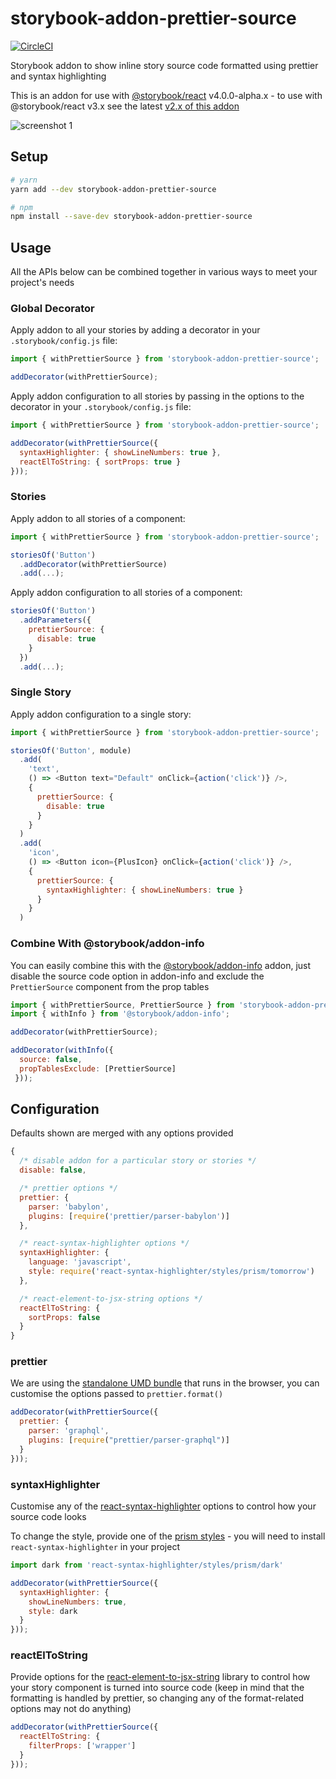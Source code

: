 # storybook-addon-prettier-source

[![CircleCI](https://img.shields.io/circleci/project/github/chinchiheather/storybook-addon-prettier-source.svg)](https://circleci.com/gh/chinchiheather/storybook-addon-prettier-source/tree/master)

Storybook addon to show inline story source code formatted using prettier and syntax highlighting

This is an addon for use with [@storybook/react](https://github.com/storybooks/storybook/tree/master/app/react) v4.0.0-alpha.x - to use with @storybook/react v3.x see the latest [v2.x of this addon](https://github.com/chinchiheather/storybook-addon-prettier-source/tree/master)

![screenshot 1](https://chinchiheather.github.io/storybook-addon-prettier-source/img/screenshot-1.png)

## Setup
```bash
# yarn
yarn add --dev storybook-addon-prettier-source

# npm
npm install --save-dev storybook-addon-prettier-source
```

## Usage

All the APIs below can be combined together in various ways to meet your project's needs

### Global Decorator
Apply addon to all your stories by adding a decorator in your `.storybook/config.js` file:

```javascript
import { withPrettierSource } from 'storybook-addon-prettier-source';

addDecorator(withPrettierSource);
```

Apply addon configuration to all stories by passing in the options to the decorator in your `.storybook/config.js` file:

```javascript
import { withPrettierSource } from 'storybook-addon-prettier-source';

addDecorator(withPrettierSource({
  syntaxHighlighter: { showLineNumbers: true },
  reactElToString: { sortProps: true }
}));
```

### Stories
Apply addon to all stories of a component:

```javascript
import { withPrettierSource } from 'storybook-addon-prettier-source';

storiesOf('Button')
  .addDecorator(withPrettierSource)
  .add(...);
```

Apply addon configuration to all stories of a component:

```javascript
storiesOf('Button')
  .addParameters({
    prettierSource: {
      disable: true
    }
  })
  .add(...);
```

### Single Story
Apply addon configuration to a single story:

```javascript
import { withPrettierSource } from 'storybook-addon-prettier-source';

storiesOf('Button', module)
  .add(
    'text',
    () => <Button text="Default" onClick={action('click')} />,
    {
      prettierSource: {
        disable: true
      }
    }
  )
  .add(
    'icon',
    () => <Button icon={PlusIcon} onClick={action('click')} />,
    {
      prettierSource: {
        syntaxHighlighter: { showLineNumbers: true }
      }
    }
  )
```

### Combine With @storybook/addon-info
You can easily combine this with the [@storybook/addon-info](https://github.com/storybooks/storybook/tree/master/addons/info) addon, just disable the source code option in addon-info and exclude the `PrettierSource` component from the prop tables

```javascript
import { withPrettierSource, PrettierSource } from 'storybook-addon-prettier-source';
import { withInfo } from '@storybook/addon-info';

addDecorator(withPrettierSource);

addDecorator(withInfo({
  source: false,
  propTablesExclude: [PrettierSource]
 }));
```

## Configuration

Defaults shown are merged with any options provided

```javascript
{
  /* disable addon for a particular story or stories */
  disable: false,

  /* prettier options */
  prettier: {
    parser: 'babylon',
    plugins: [require('prettier/parser-babylon')]
  },

  /* react-syntax-highlighter options */
  syntaxHighlighter: {
    language: 'javascript',
    style: require('react-syntax-highlighter/styles/prism/tomorrow')
  },

  /* react-element-to-jsx-string options */
  reactElToString: {
    sortProps: false
  }
}
```

### prettier

We are using the [standalone UMD bundle](https://prettier.io/docs/en/browser.html) that runs in the browser, you can customise the options passed to `prettier.format()`

```javascript
addDecorator(withPrettierSource({
  prettier: {
    parser: 'graphql',
    plugins: [require("prettier/parser-graphql")]
  }
}));
```

### syntaxHighlighter

Customise any of the [react-syntax-highlighter](https://github.com/conorhastings/react-syntax-highlighter) options to control how your source code looks

To change the style, provide one of the [prism styles](https://github.com/conorhastings/react-syntax-highlighter/tree/master/src/styles/prism) - you will need to install `react-syntax-highlighter` in your project

```javascript
import dark from 'react-syntax-highlighter/styles/prism/dark'

addDecorator(withPrettierSource({
  syntaxHighlighter: {
    showLineNumbers: true,
    style: dark
  }
}));
```

### reactElToString

Provide options for the [react-element-to-jsx-string](https://github.com/algolia/react-element-to-jsx-string) library to control how your story component is turned into source code (keep in mind that the formatting is handled by prettier, so changing any of the format-related options may not do anything)

```javascript
addDecorator(withPrettierSource({
  reactElToString: {
    filterProps: ['wrapper']
  }
}));
```
